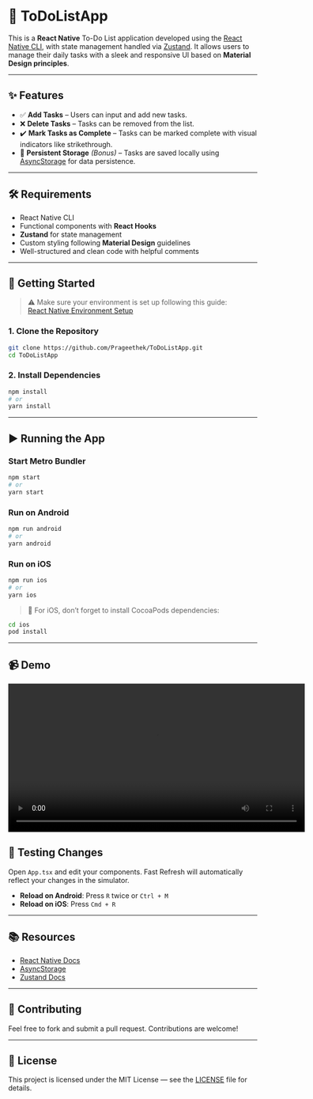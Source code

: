 
# 📝 ToDoListApp

This is a **React Native** To-Do List application developed using the [React Native CLI](https://reactnative.dev/docs/environment-setup), with state management handled via [Zustand](https://docs.pmnd.rs/zustand/introduction). It allows users to manage their daily tasks with a sleek and responsive UI based on **Material Design principles**.

---

## ✨ Features

- ✅ **Add Tasks** – Users can input and add new tasks.
- ❌ **Delete Tasks** – Tasks can be removed from the list.
- ✔️ **Mark Tasks as Complete** – Tasks can be marked complete with visual indicators like strikethrough.
- 💾 **Persistent Storage** *(Bonus)* – Tasks are saved locally using [AsyncStorage](https://www.npmjs.com/package/@react-native-async-storage/async-storage) for data persistence.

---

## 🛠 Requirements

- React Native CLI
- Functional components with **React Hooks**
- **Zustand** for state management
- Custom styling following **Material Design** guidelines
- Well-structured and clean code with helpful comments

---

## 🚀 Getting Started

> ⚠️ Make sure your environment is set up following this guide:  
> [React Native Environment Setup](https://reactnative.dev/docs/environment-setup)

### 1. Clone the Repository

```sh
git clone https://github.com/Prageethek/ToDoListApp.git
cd ToDoListApp
```

### 2. Install Dependencies

```sh
npm install
# or
yarn install
```

---

## ▶️ Running the App

### Start Metro Bundler

```sh
npm start
# or
yarn start
```

### Run on Android

```sh
npm run android
# or
yarn android
```

### Run on iOS

```sh
npm run ios
# or
yarn ios
```

> 🧠 For iOS, don’t forget to install CocoaPods dependencies:
```sh
cd ios
pod install
```

---
## 📹 Demo

<video src="assets/Screenrecorder-2025-04-25-11-59-43-230.mp4" controls width="600"></video>




## 🧪 Testing Changes

Open `App.tsx` and edit your components. Fast Refresh will automatically reflect your changes in the simulator.

- **Reload on Android**: Press `R` twice or `Ctrl + M`
- **Reload on iOS**: Press `Cmd + R`

---

## 📚 Resources

- [React Native Docs](https://reactnative.dev/)
- [AsyncStorage](https://www.npmjs.com/package/@react-native-async-storage/async-storage)
- [Zustand Docs](https://docs.pmnd.rs/zustand/introduction)

---

## 🙌 Contributing

Feel free to fork and submit a pull request. Contributions are welcome!

---

## 📄 License

This project is licensed under the MIT License — see the [LICENSE](LICENSE) file for details.
